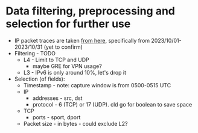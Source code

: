 # Data filtering, preprocessing and selection for further use

- IP packet traces are taken [from here](https://mawi.wide.ad.jp/mawi/samplepoint-F/2023/), specifically from 2023/10/01-2023/10/31 (yet to confirm)
- Filtering - TODO
  - L4 - Limit to TCP and UDP
    - maybe GRE for VPN usage?
  - L3 - IPv6 is only around 10%, let's drop it
- Selection (of fields):
  - Timestamp - note: capture window is from 0500-0515 UTC
  - IP
    - addresses - src, dst
    - protocol - 6 (TCP) or 17 (UDP). cld go for boolean to save space
  - TCP
    - ports - sport, dport
  - Packet size - in bytes - could exclude L2?
